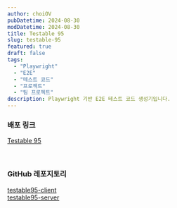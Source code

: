 ```yaml
---
author: choiOV
pubDatetime: 2024-08-30
modDatetime: 2024-08-30
title: Testable 95
slug: testable-95
featured: true
draft: false
tags:
  - "Playwright"
  - "E2E"
  - "테스트 코드"
  - "프로젝트"
  - "팀 프로젝트"
description: Playwright 기반 E2E 테스트 코드 생성기입니다.
---
```


### 배포 링크

<a href="https://testable95.co.kr/" target="_blank">Testable 95</a>

<br>

### GitHub 레포지토리

<a href="https://github.com/loadify/testable95-client" target="_blank">testable95-client</a>  
<a href="https://github.com/loadify/testable95-server" target="_blank">testable95-server</a>
